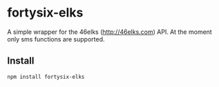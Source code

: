 fortysix-elks
=============

A simple wrapper for the 46elks (http://46elks.com) API. At the moment only sms
functions are supported.

Install
-------
```
npm install fortysix-elks
```